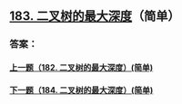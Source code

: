 ## [183. 二叉树的最大深度](https://leetcode-cn.com/problems/merge-two-sorted-lists/)（简单）





### 答案：



#### [上一题（182. 二叉树的最大深度）(简单)](https://github.com/sdwwld/leetCode/blob/master/src/main/java/com/wld/java/leetcode/leetCode0182.md)

#### [下一题（184. 二叉树的最大深度）(简单)](https://github.com/sdwwld/leetCode/blob/master/src/main/java/com/wld/java/leetcode/leetCode0184.md)